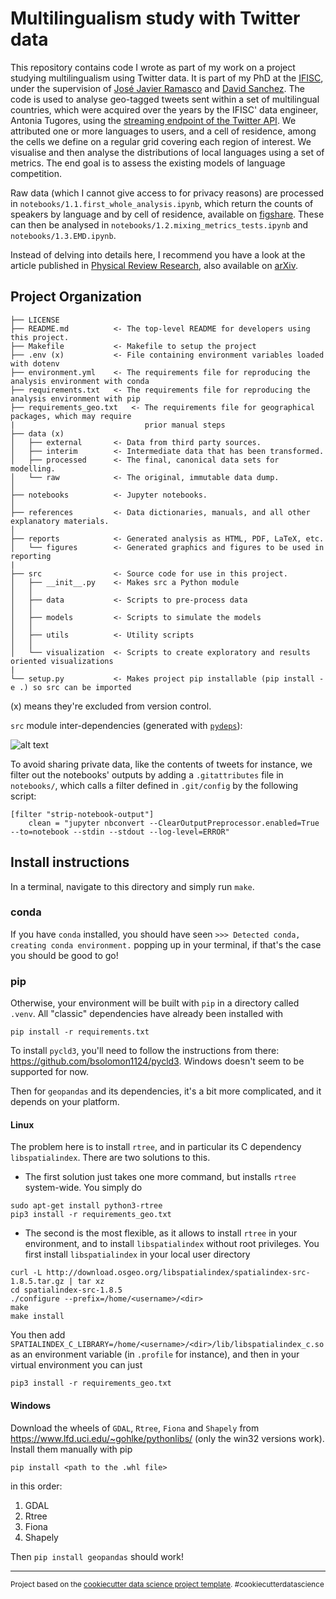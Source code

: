 # Multilingualism study with Twitter data

This repository contains code I wrote as part of my work on a project studying
multilingualism using Twitter data. It is part of my PhD at the
[IFISC](https://ifisc.uib-csic.es/en/), under the supervision of 
[José Javier Ramasco](https://ifisc.uib-csic.es/users/jramasco/) and 
[David Sanchez](https://ifisc.uib-csic.es//users/dsanchez/). The code is used 
to analyse geo-tagged tweets sent within a set of multilingual countries, which
were acquired over the years by the IFISC' data engineer, Antonia Tugores, using
the [streaming endpoint of the Twitter API](https://developer.twitter.com/en/docs/tweets/sample-realtime/overview/get_statuses_sample).
We attributed one or more languages to users, and a cell of residence, among the
cells we define on a regular grid covering each region of interest. We visualise
and then analyse the distributions of local languages using a set of metrics.
The end goal is to assess the existing models of language competition.

Raw data (which I cannot give access to for privacy reasons) are processed in `notebooks/1.1.first_whole_analysis.ipynb`, which return the counts of speakers by language and by cell of residence, available on [figshare](https://figshare.com/articles/dataset/Spatial_distributions_of_languages_extracted_from_Twitter/14339321). These can then be analysed in `notebooks/1.2.mixing_metrics_tests.ipynb` and `notebooks/1.3.EMD.ipynb`.

Instead of delving into details here, I recommend you have a look at the
article published in [Physical Review Research](https://journals.aps.org/prresearch/abstract/10.1103/PhysRevResearch.3.043146), also available on [arXiv](https://arxiv.org/abs/2105.02570).


## Project Organization
```
├── LICENSE
├── README.md          <- The top-level README for developers using this project.
├── Makefile           <- Makefile to setup the project
├── .env (x)           <- File containing environment variables loaded with dotenv
├── environment.yml    <- The requirements file for reproducing the analysis environment with conda
├── requirements.txt   <- The requirements file for reproducing the analysis environment with pip
├── requirements_geo.txt   <- The requirements file for geographical packages, which may require
|                             prior manual steps
├── data (x)
│   ├── external       <- Data from third party sources.
│   ├── interim        <- Intermediate data that has been transformed.
│   ├── processed      <- The final, canonical data sets for modelling.
│   └── raw            <- The original, immutable data dump.
│
├── notebooks          <- Jupyter notebooks.
│
├── references         <- Data dictionaries, manuals, and all other explanatory materials.
│
├── reports            <- Generated analysis as HTML, PDF, LaTeX, etc.
│   └── figures        <- Generated graphics and figures to be used in reporting
|
├── src                <- Source code for use in this project.
│   ├── __init__.py    <- Makes src a Python module
│   │
│   ├── data           <- Scripts to pre-process data
│   │
│   ├── models         <- Scripts to simulate the models
│   │
│   ├── utils          <- Utility scripts
│   │
│   └── visualization  <- Scripts to create exploratory and results oriented visualizations
|
└── setup.py           <- Makes project pip installable (pip install -e .) so src can be imported
```

(x) means they're excluded from version control.

`src` module inter-dependencies (generated with [`pydeps`](https://github.com/thebjorn/pydeps)):

![alt text](../master/references/src_deps.svg?raw=true&sanitize=true)


To avoid sharing private data, like the contents of tweets for instance, we
filter out the notebooks' outputs by adding a `.gitattributes` file in
`notebooks/`, which calls a filter defined in `.git/config` by the following
script:

```
[filter "strip-notebook-output"]
    clean = "jupyter nbconvert --ClearOutputPreprocessor.enabled=True --to=notebook --stdin --stdout --log-level=ERROR"
```

## Install instructions
In a terminal, navigate to this directory and simply run `make`.

### conda
If you have `conda` installed, you should have seen 
`>>> Detected conda, creating conda environment.` popping up in your terminal,
if that's the case you should be good to go!

### pip
Otherwise, your environment will be built with `pip` in a directory called
`.venv`. 
All "classic" dependencies  have already been installed with

```
pip install -r requirements.txt
```

To install `pycld3`, you'll need to follow the instructions from there:
https://github.com/bsolomon1124/pycld3. Windows doesn't seem to be supported
for now.

Then for `geopandas` and its dependencies, it's a bit more complicated, and it depends on your platform.

#### Linux
The problem here is to install `rtree`, and in particular its C dependency
`libspatialindex`. There are two solutions to this.

- The first solution just takes one more command, but installs `rtree`
  system-wide. You simply do

```
sudo apt-get install python3-rtree
pip3 install -r requirements_geo.txt
```


- The second is the most flexible, as it allows to install `rtree` in your
  environment, and  to install `libspatialindex` without root privileges.
  You first install `libspatialindex` in your local user directory

```
curl -L http://download.osgeo.org/libspatialindex/spatialindex-src-1.8.5.tar.gz | tar xz
cd spatialindex-src-1.8.5
./configure --prefix=/home/<username>/<dir>
make
make install
```

You then add
`SPATIALINDEX_C_LIBRARY=/home/<username>/<dir>/lib/libspatialindex_c.so` as an
environment variable (in `.profile` for instance), and then in your virtual
environment you can just

```
pip3 install -r requirements_geo.txt
```


####  Windows
Download the wheels of `GDAL`, `Rtree`, `Fiona` and `Shapely` from
https://www.lfd.uci.edu/~gohlke/pythonlibs/ (only the win32 versions work).
Install them manually with pip

```
pip install <path to the .whl file>
```

in this order:
1. GDAL
2. Rtree
3. Fiona
4. Shapely

Then `pip install geopandas` should work!




--------

<p><small>Project based on the <a target="_blank" href="https://drivendata.github.io/cookiecutter-data-science/">cookiecutter data science project template</a>. #cookiecutterdatascience</small></p>
